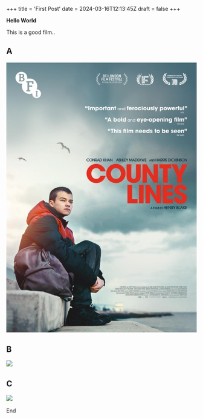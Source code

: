 +++
title = 'First Post'
date = 2024-03-16T12:13:45Z
draft = false
+++

**Hello World**

This is a good film..

**A**
---
![](assets/images/county-lines_cover.jpeg)

**B**
---
![](/Quickstart-2/assets/images/county-lines_cover.jpeg)

**C**
---
![](images/county-lines_cover.jpeg)

End
